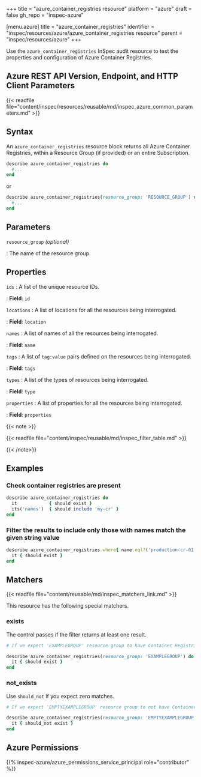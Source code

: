 +++
title = "azure_container_registries resource"
platform = "azure"
draft = false
gh_repo = "inspec-azure"

[menu.azure]
title = "azure_container_registries"
identifier = "inspec/resources/azure/azure_container_registries resource"
parent = "inspec/resources/azure"
+++

Use the `azure_container_registries` InSpec audit resource to test the properties and configuration of Azure Container Registries.

## Azure REST API Version, Endpoint, and HTTP Client Parameters

{{< readfile file="content/inspec/resources/reusable/md/inspec_azure_common_parameters.md" >}}

## Syntax

An `azure_container_registries` resource block returns all Azure Container Registries, within a Resource Group (if provided) or an entire Subscription.

```ruby
describe azure_container_registries do
  #...
end
```

or

```ruby
describe azure_container_registries(resource_group: 'RESOURCE_GROUP') do
  #...
end
```

## Parameters

`resource_group` _(optional)_

: The name of the resource group.

## Properties

`ids`
: A list of the unique resource IDs.

: **Field**: `id`

`locations`
: A list of locations for all the resources being interrogated.

: **Field**: `location`

`names`
: A list of names of all the resources being interrogated.

: **Field**: `name`

`tags`
: A list of `tag:value` pairs defined on the resources being interrogated.

: **Field**: `tags`

`types`
: A list of the types of resources being interrogated.

: **Field**: `type`

`properties`
: A list of properties for all the resources being interrogated.

: **Field**: `properties`

{{< note >}}

{{< readfile file="content/inspec/reusable/md/inspec_filter_table.md" >}}

{{< /note>}}

## Examples

### Check container registries are present

```ruby
describe azure_container_registries do
  it            { should exist }
  its('names')  { should include 'my-cr' }
end
```

### Filter the results to include only those with names match the given string value

```ruby
describe azure_container_registries.where{ name.eql?('production-cr-01') } do
  it { should exist }
end
```

## Matchers

{{< readfile file="content/reusable/md/inspec_matchers_link.md" >}}

This resource has the following special matchers.

### exists

The control passes if the filter returns at least one result.

```ruby
# If we expect 'EXAMPLEGROUP' resource group to have Container Registries.

describe azure_container_registries(resource_group: 'EXAMPLEGROUP') do
  it { should exist }
end
```

### not_exists

Use `should_not` if you expect zero matches.

```ruby
# If we expect 'EMPTYEXAMPLEGROUP' resource group to not have Container Registries.

describe azure_container_registries(resource_group: 'EMPTYEXAMPLEGROUP') do
  it { should_not exist }
end
```

## Azure Permissions

{{% inspec-azure/azure_permissions_service_principal role="contributor" %}}
